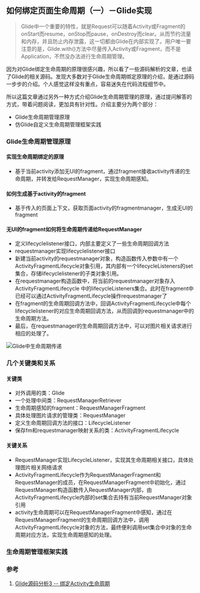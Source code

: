 ## 如何绑定页面生命周期（一）－Glide实现

>Glide中一个重要的特性，就是Request可以随着Activity或Fragment的onStart而resume，onStop而pause，onDestroy而clear。从而节约流量和内存，并且防止内存泄露，这一切都由Glide在内部实现了。用户唯一要注意的是，Glide.with()方法中尽量传入Activity或Fragment，而不是Application，不然没办法进行生命周期管理。

因为对Glide绑定生命周期的原理很感兴趣，所以看了一些源码解析的文章，也读了Glide的相关源码。发现大多数对于Glide生命周期绑定原理的介绍，是通过源码一步步的介绍。个人感觉这样没有重点，容易迷失在代码流程细节中。

所以这篇文章通过另外一种方式介绍Glide生命周期管理的原理，通过提问解答的方式，带着问题阅读，更加具有针对性。介绍主要分为两个部分：

+ Glide生命周期管理原理
+ 仿Glide自定义生命周期管理框架实践

### Glide生命周期管理原理
#### 实现生命周期绑定的原理

- 基于当前activity添加无UI的fragment，通过fragment接收activity传递的生命周期，并转发给RequestManager，实现生命周期感知。

#### 如何生成基于activity的fragment

- 基于传入的页面上下文，获取页面activity的fragmentmanager，生成无UI的fragment

#### 无UI的fragment如何将生命周期传递给RequestManager

- 定义lifecyclelistener接口，内部主要定义了一些生命周期回调方法
- requestmanager实现lifecyclelistener接口
- 新建当前activity的requestmanager对象，构造函数传入参数中有一个ActivityFragmentLifecycle对象引用，其内部有一个lifecycleListeners的set集合，存储lifecyclelistener的子类对象引用。
- 在requestmanager构造函数中，将当前的requestmanager对象存入ActivityFragmentLifecycle 中的lifecycleListeners集合。此时在fragment中已经可以通过ActivityFragmentLifecycle操作requestmanager了
- 在fragment的生命周期回调方法中，回调ActivityFragmentLifecycle中每个lifecyclelistener的对应生命周期回调方法，从而回调到requestmanager中的生命周期方法。
- 最后，在requestmanager的生命周期回调方法中，可以对图片相关请求进行相应的处理了。

![Glide中生命周期传递](http://on-img.com/chart_image/5b55438ce4b053a09c10a29d.png)


### 几个关键类和关系

#### 关键类
+ 对外调用的类：Glide 
+ 一个处理中间类：RequestManagerRetriever
+ 生命周期感知的fragment：RequestManagerFragment
+ 具体处理图片请求的管理类：RequestManager
+ 定义生命周期回调方法的接口：LifecycleListener
+ 保存fm和requestmanager映射关系的类：ActivityFragmentLifecycle

#### 关键关系
+ RequestManager实现LifecycleListener，实现其生命周期相关接口，具体处理图片相关网络请求
+  ActivityFragmentLifecycle作为RequestManagerFragment和RequestManager的成员，在RequestManagerFragment中初始化，通过RequestManager构造函数传入RequestManager内部，由ActivityFragmentLifecycle内部的set集合去持有当前RequestManager对象引用
+  activity生命周期可以在RequestManagerFragment中感知，通过在RequestManagerFragment的生命周期回调方法中，调用ActivityFragmentLifecycle对象的方法，最终便利调用set集合中对象的生命周期对应方法，实现生命周期感知的处理。

### 生命周期管理框架实践

### 参考
1. [Glide源码分析3 -- 绑定Activity生命周期](https://blog.csdn.net/u013510838/article/details/52143097)

